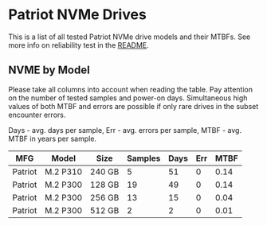 Patriot NVMe Drives
===================

This is a list of all tested Patriot NVMe drive models and their MTBFs. See more
info on reliability test in the [README](https://github.com/bsdhw/SMART).

NVME by Model
------------

Please take all columns into account when reading the table. Pay attention on the
number of tested samples and power-on days. Simultaneous high values of both MTBF
and errors are possible if only rare drives in the subset encounter errors.

Days - avg. days per sample,
Err  - avg. errors per sample,
MTBF - avg. MTBF in years per sample.

| MFG       | Model              | Size   | Samples | Days  | Err   | MTBF |
|-----------|--------------------|--------|---------|-------|-------|------|
| Patriot   | M.2 P310           | 240 GB | 5       | 51    | 0     | 0.14   |
| Patriot   | M.2 P300           | 128 GB | 19      | 49    | 0     | 0.14   |
| Patriot   | M.2 P300           | 256 GB | 13      | 15    | 0     | 0.04   |
| Patriot   | M.2 P300           | 512 GB | 2       | 2     | 0     | 0.01   |
